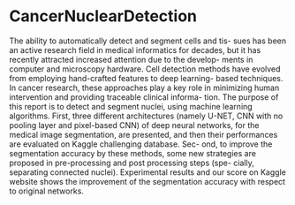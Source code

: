# CancerNuclearDetection
 The ability to automatically detect and segment cells and tis- sues has been an active research field in medical informatics for decades, but it has recently attracted increased attention due to the  develop- ments in computer and microscopy hardware. Cell detection methods have evolved from employing hand-crafted features to deep learning- based techniques. In cancer research, these approaches play a key role in minimizing human intervention and providing traceable clinical informa- tion. The purpose of this report is to detect and segment nuclei, using machine learning algorithms. First, three different architectures (namely U-NET, CNN with no pooling layer and pixel-based CNN) of deep neural networks, for the medical image segmentation, are presented, and then their performances are evaluated on Kaggle challenging database. Sec- ond, to improve the segmentation accuracy by these methods, some new strategies are proposed in pre-processing and post processing steps (spe- cially, separating connected nuclei). Experimental results and our score on Kaggle website shows the improvement of the segmentation accuracy with respect to original networks. 
